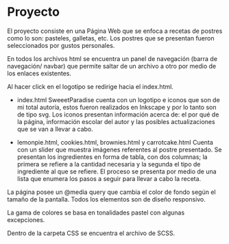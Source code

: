 # Proyecto
El proyecto consiste en una Página Web que se enfoca a recetas de postres como lo son: pasteles, galletas, etc.
Los postres que se presentan fueron seleccionados por gustos personales.

En todos los archivos html se encuentra un panel de navegación (barra de navegación/ navbar) que permite saltar de un archivo a otro por medio de los enlaces existentes.

Al hacer click en el logotipo se redirige hacia el index.html.

- index.html
SweeetParadise cuenta con un logotipo e iconos que son de mi total autoría, estos fueron realizados en Inkscape y por lo tanto son de tipo svg.
Los iconos presentan información acerca de: el por qué de la página, información escolar del autor y las posibles actualizaciones que se van a llevar a cabo.

- lemonpie.html, cookies.html, brownies.html y carrotcake.html
Cuenta con un slider que muestra imágenes referentes al postre presentado.
Se presentan los ingredientes en forma de tabla, con dos columnas; la primera se refiere a la cantidad necesaria y la segunda el tipo de ingrediente al que se refiere.
El proceso se presenta por medio de una lista que enumera los pasos a seguir para llevar a cabo la receta.

La página posee un @media query que cambia el color de fondo según el tamaño de la pantalla. 
Todos los elementos son de diseño responsivo.

La gama de colores se basa en tonalidades pastel con algunas excepciones.

Dentro de la carpeta CSS se encuentra el archivo de SCSS.
